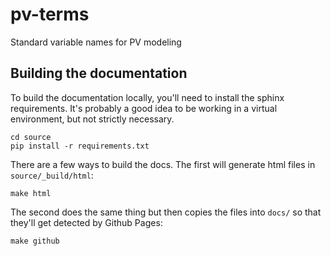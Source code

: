 # pv-terms
Standard variable names for PV modeling

## Building the documentation

To build the documentation locally, you'll need to install the sphinx
requirements.  It's probably a good idea to be working in a virtual
environment, but not strictly necessary. 

    cd source
    pip install -r requirements.txt

There are a few ways to build the docs.  The first will generate html files in `source/_build/html`:

    make html

The second does the same thing but then copies the files into `docs/` so that they'll get detected by Github Pages:

    make github
